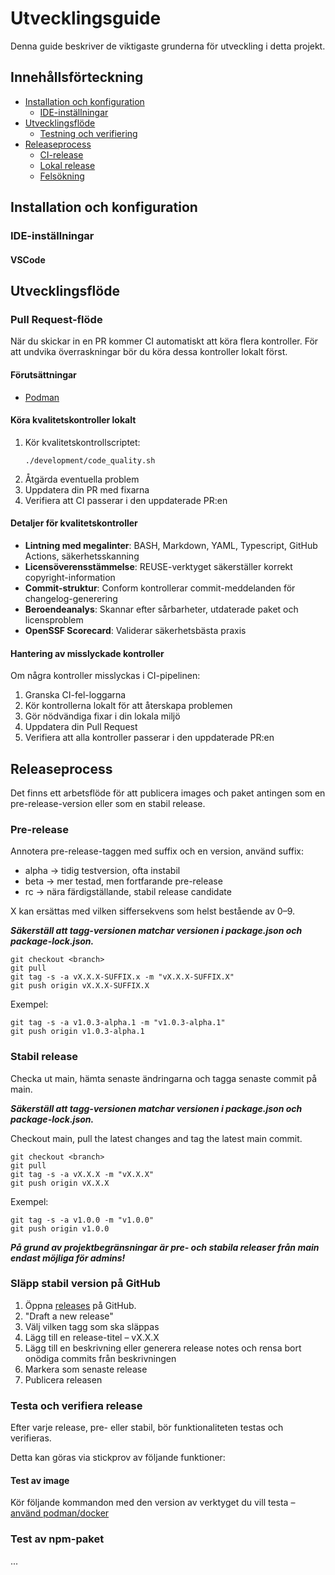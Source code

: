 # Utvecklingsguide

Denna guide beskriver de viktigaste grunderna för utveckling i detta projekt.

## Innehållsförteckning
- [Installation och konfiguration](#installation-och-konfiguration)
  - [IDE-inställningar](#ide-inställningar)
- [Utvecklingsflöde](#utvecklingsflöde)
  - [Testning och verifiering](#testning-och-verifiering)
- [Releaseprocess](#releaseprocess)
  - [CI-release](#ci-release)
  - [Lokal release](#lokal-release)
  - [Felsökning](#felsökning)

## Installation och konfiguration

### IDE-inställningar

#### VSCode



## Utvecklingsflöde

### Pull Request-flöde

När du skickar in en PR kommer CI automatiskt att köra flera kontroller. För att undvika överraskningar bör du köra dessa kontroller lokalt först.

#### Förutsättningar
- [Podman](https://podman.io/)

#### Köra kvalitetskontroller lokalt

1. Kör kvalitetskontrollscriptet:
   ```shell
   ./development/code_quality.sh
   ```
2. Åtgärda eventuella problem
3. Uppdatera din PR med fixarna
4. Verifiera att CI passerar i den uppdaterade PR:en

#### Detaljer för kvalitetskontroller

- **Lintning med megalinter**: BASH, Markdown, YAML, Typescript, GitHub Actions, säkerhetsskanning
- **Licensöverensstämmelse**: REUSE-verktyget säkerställer korrekt copyright-information
- **Commit-struktur**: Conform kontrollerar commit-meddelanden för changelog-generering
- **Beroendeanalys**: Skannar efter sårbarheter, utdaterade paket och licensproblem
- **OpenSSF Scorecard**: Validerar säkerhetsbästa praxis

#### Hantering av misslyckade kontroller

Om några kontroller misslyckas i CI-pipelinen:

1. Granska CI-fel-loggarna
2. Kör kontrollerna lokalt för att återskapa problemen
3. Gör nödvändiga fixar i din lokala miljö
4. Uppdatera din Pull Request
5. Verifiera att alla kontroller passerar i den uppdaterade PR:en

## Releaseprocess
Det finns ett arbetsflöde för att publicera images och paket antingen som en pre-release-version eller som en stabil release.

### Pre-release
Annotera pre-release-taggen med suffix och en version, använd suffix:
- alpha → tidig testversion, ofta instabil
- beta → mer testad, men fortfarande pre-release
- rc → nära färdigställande, stabil release candidate

X kan ersättas med vilken siffersekvens som helst bestående av 0–9.

***Säkerställ att tagg-versionen matchar versionen i package.json och package-lock.json.***

```
git checkout <branch>
git pull
git tag -s -a vX.X.X-SUFFIX.x -m "vX.X.X-SUFFIX.X"
git push origin vX.X.X-SUFFIX.X
```

Exempel:

```
git tag -s -a v1.0.3-alpha.1 -m "v1.0.3-alpha.1"
git push origin v1.0.3-alpha.1
```

### Stabil release
Checka ut main, hämta senaste ändringarna och tagga senaste commit på main.

***Säkerställ att tagg-versionen matchar versionen i package.json och package-lock.json.***

Checkout main, pull the latest changes and tag the latest main commit.

```
git checkout <branch>
git pull
git tag -s -a vX.X.X -m "vX.X.X"
git push origin vX.X.X
```

Exempel:
```
git tag -s -a v1.0.0 -m "v1.0.0"
git push origin v1.0.0
```

***På grund av projektbegränsningar är pre- och stabila releaser från main endast möjliga för admins!***

### Släpp stabil version på GitHub
1. Öppna [releases](https://github.com/diggsweden/rest-api-profil-lint-processor/releases) på GitHub.
2. "Draft a new release"
3. Välj vilken tagg som ska släppas
4. Lägg till en release-titel – vX.X.X
5. Lägg till en beskrivning eller generera release notes och rensa bort onödiga commits från beskrivningen
6. Markera som senaste release
7. Publicera releasen

### Testa och verifiera release
Efter varje release, pre- eller stabil, bör funktionaliteten testas och verifieras.

Detta kan göras via stickprov av följande funktioner:

#### Test av image
Kör följande kommandon med den version av verktyget du vill testa – [använd podman/docker](../README.md#användning-via-podmandocker)

### Test av npm-paket
...
